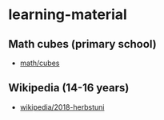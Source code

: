 # learning-material

## Math cubes (primary school)

* [math/cubes](math/cubes)

## Wikipedia (14-16 years)

* [wikipedia/2018-herbstuni](wikipedia/2018-herbstuni)
